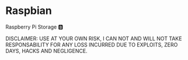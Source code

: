 # Raspbian
Raspberry Pi Storage :b:

DISCLAIMER: USE AT YOUR OWN RISK, I CAN NOT AND WILL NOT TAKE RESPONSABILITY FOR ANY LOSS INCURRED DUE TO EXPLOITS, ZERO DAYS, HACKS AND NEGLIGENCE.
